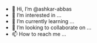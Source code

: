 - 👋 Hi, I’m @ashkar-abbas
- 👀 I’m interested in ...
- 🌱 I’m currently learning ...
- 💞️ I’m looking to collaborate on ...
- 📫 How to reach me ...

<!---
ashkar-abbas/ashkar-abbas is a ✨ special ✨ repository because its `README.md` (this file) appears on your GitHub profile.
You can click the Preview link to take a look at your changes.
--->
